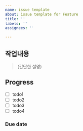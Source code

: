 ```yaml
---
name: issue template
about: issue template for Feature
title: ''
labels: ''
assignees: ''

---
```


## 작업내용
> (간단한 설명)

## Progress
- [ ] todo1
- [ ] todo2
- [ ] todo3
- [ ] todo4

### Due date
